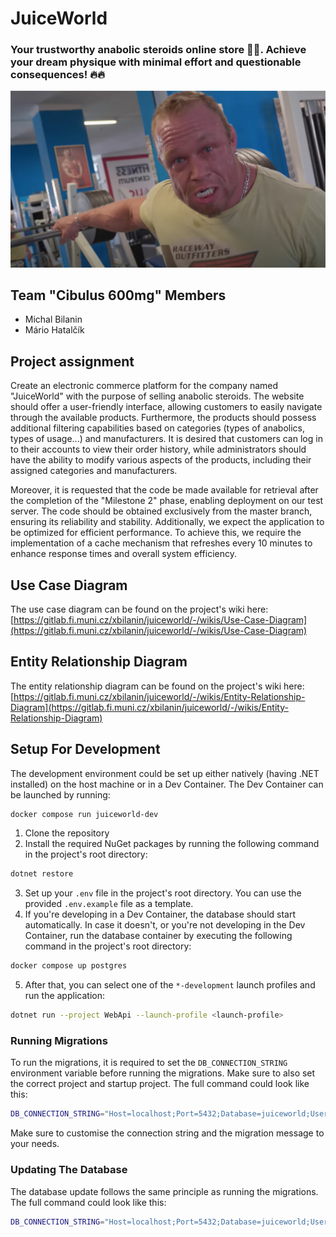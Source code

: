# JuiceWorld
### Your trustworthy anabolic steroids online store 💪💪. Achieve your dream physique with minimal effort and questionable consequences! 🔥🔥

![Juice World Mascot](assets/grznar.jpg "Achieve your dream physique with minimal effort and questionable consequences!")

## Team "Cibulus 600mg" Members
* Michal Bilanin
* Mário Hatalčík

## Project assignment
Create an electronic commerce platform for the company named "JuiceWorld" with the purpose of selling anabolic steroids. The website should offer a user-friendly interface, allowing customers to easily navigate through the available products. Furthermore, the products should possess additional filtering capabilities based on categories (types of anabolics, types of usage...) and manufacturers. It is desired that customers can log in to their accounts to view their order history, while administrators should have the ability to modify various aspects of the products, including their assigned categories and manufacturers.

Moreover, it is requested that the code be made available for retrieval after the completion of the "Milestone 2" phase, enabling deployment on our test server. The code should be obtained exclusively from the master branch, ensuring its reliability and stability. Additionally, we expect the application to be optimized for efficient performance. To achieve this, we require the implementation of a cache mechanism that refreshes every 10 minutes to enhance response times and overall system efficiency.

## Use Case Diagram
The use case diagram can be found on the project's wiki here: [https://gitlab.fi.muni.cz/xbilanin/juiceworld/-/wikis/Use-Case-Diagram](https://gitlab.fi.muni.cz/xbilanin/juiceworld/-/wikis/Use-Case-Diagram)

## Entity Relationship Diagram
The entity relationship diagram can be found on the project's wiki here: [https://gitlab.fi.muni.cz/xbilanin/juiceworld/-/wikis/Entity-Relationship-Diagram](https://gitlab.fi.muni.cz/xbilanin/juiceworld/-/wikis/Entity-Relationship-Diagram)

## Setup For Development
The development environment could be set up either natively (having .NET installed) on the host machine or in a Dev Container.
The Dev Container can be launched by running:
```bash
docker compose run juiceworld-dev
```

1. Clone the repository
2. Install the required NuGet packages by running the following command in the project's root directory:
```bash
dotnet restore
```
3. Set up your `.env` file in the project's root directory. You can use the provided `.env.example` file as a template.
4. If you're developing in a Dev Container, the database should start automatically. In case it doesn't, or you're not
   developing in the Dev Container, run the database container by executing the following command in the project's root directory:
```bash
docker compose up postgres
```
5. After that, you can select one of the `*-development` launch profiles and run the application:
```bash
dotnet run --project WebApi --launch-profile <launch-profile>
```

### Running Migrations
To run the migrations, it is required to set the `DB_CONNECTION_STRING` environment variable before running the migrations.
Make sure to also set the correct project and startup project. The full command could look like this:
```bash
DB_CONNECTION_STRING="Host=localhost;Port=5432;Database=juiceworld;Username=postgres;Password=postgres" dotnet ef migrations add <message> --project DataAccessLayer --startup-project WebApi
```
Make sure to customise the connection string and the migration message to your needs.

### Updating The Database
The database update follows the same principle as running the migrations. The full command could look like this:
```bash
DB_CONNECTION_STRING="Host=localhost;Port=5432;Database=juiceworld;Username=postgres;Password=postgres" dotnet ef database update --project DataAccessLayer --startup-project WebApi
```
